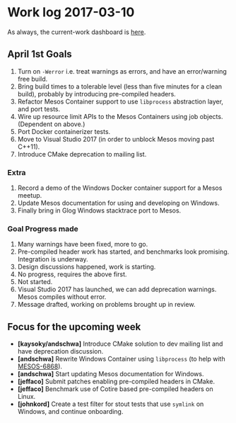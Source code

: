 # Work log 2017-03-10

As always, the current-work dashboard is [here](https://issues.apache.org/jira/secure/Dashboard.jspa?selectPageId=12327654#).

## April 1st Goals

1. Turn on `-Werror` i.e. treat warnings as errors, and have an error/warning free build.
1. Bring build times to a tolerable level (less than five minutes for a clean build), probably by introducing pre-compiled headers.
1. Refactor Mesos Container support to use `libprocess` abstraction layer, and port tests.
1. Wire up resource limit APIs to the Mesos Containers using job objects. (Dependent on above.)
1. Port Docker containerizer tests.
1. Move to Visual Studio 2017 (in order to unblock Mesos moving past C++11).
1. Introduce CMake deprecation to mailing list.

### Extra

1. Record a demo of the Windows Docker container support for a Mesos meetup.
1. Update Mesos documentation for using and developing on Windows.
1. Finally bring in Glog Windows stacktrace port to Mesos.

### Goal Progress made

1. Many warnings have been fixed, more to go.
1. Pre-compiled header work has started, and benchmarks look promising. Integration is underway.
1. Design discussions happened, work is starting.
1. No progress, requires the above first.
1. Not started.
1. Visual Studio 2017 has launched, we can add deprecation warnings. Mesos compiles without error.
1. Message drafted, working on problems brought up in review.

## Focus for the upcoming week

* **[kaysoky/andschwa]** Introduce CMake solution to dev mailing list and have deprecation discussion.
* **[andschwa]** Rewrite Windows Container using `libprocess` (to help with [MESOS-6868](https://issues.apache.org/jira/browse/MESOS-6868)).
* **[andschwa]** Start updating Mesos documentation for Windows.
* **[jeffaco]** Submit patches enabling pre-compiled headers in CMake.
* **[jeffaco]** Benchmark use of Cotire based pre-compiled headers on Linux.
* **[johnkord]** Create a test filter for stout tests that use `symlink` on Windows, and continue onboarding.

